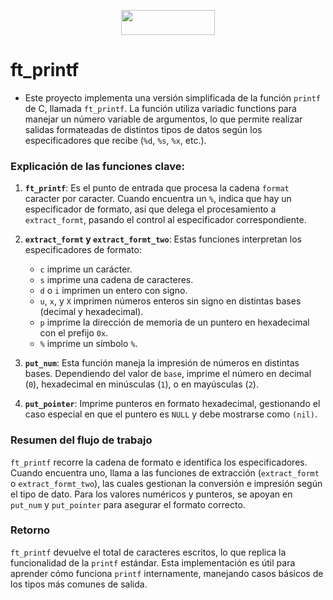 <div align="center">

<a href="#"><img src="https://img.shields.io/badge/%20%20ft_printf%20%20-4682B4" style="width:150px;height:40px;"></a>

</div>

# ft_printf

- Este proyecto implementa una versión simplificada de la función `printf` de C, llamada `ft_printf`. La función utiliza variadic functions para manejar un número variable de argumentos, lo que permite realizar salidas formateadas de distintos tipos de datos según los especificadores que recibe (`%d`, `%s`, `%x`, etc.).

### Explicación de las funciones clave:

1. **`ft_printf`**: Es el punto de entrada que procesa la cadena `format` caracter por caracter. Cuando encuentra un `%`, indica que hay un especificador de formato, así que delega el procesamiento a `extract_formt`, pasando el control al especificador correspondiente.

2. **`extract_formt` y `extract_formt_two`**: Estas funciones interpretan los especificadores de formato:
   - `c` imprime un carácter.
   - `s` imprime una cadena de caracteres.
   - `d` o `i` imprimen un entero con signo.
   - `u`, `x`, y `X` imprimen números enteros sin signo en distintas bases (decimal y hexadecimal).
   - `p` imprime la dirección de memoria de un puntero en hexadecimal con el prefijo `0x`.
   - `%` imprime un símbolo `%`.

3. **`put_num`**: Esta función maneja la impresión de números en distintas bases. Dependiendo del valor de `base`, imprime el número en decimal (`0`), hexadecimal en minúsculas (`1`), o en mayúsculas (`2`).

4. **`put_pointer`**: Imprime punteros en formato hexadecimal, gestionando el caso especial en que el puntero es `NULL` y debe mostrarse como `(nil)`.

### Resumen del flujo de trabajo
`ft_printf` recorre la cadena de formato e identifica los especificadores. Cuando encuentra uno, llama a las funciones de extracción (`extract_formt` o `extract_formt_two`), las cuales gestionan la conversión e impresión según el tipo de dato. Para los valores numéricos y punteros, se apoyan en `put_num` y `put_pointer` para asegurar el formato correcto.

### Retorno
`ft_printf` devuelve el total de caracteres escritos, lo que replica la funcionalidad de la `printf` estándar. Esta implementación es útil para aprender cómo funciona `printf` internamente, manejando casos básicos de los tipos más comunes de salida.

